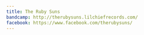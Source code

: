 ```yaml
---
title: The Ruby Suns
bandcamp: http://therubysuns.lilchiefrecords.com/
facebook: https://www.facebook.com/therubysuns/
---
```

